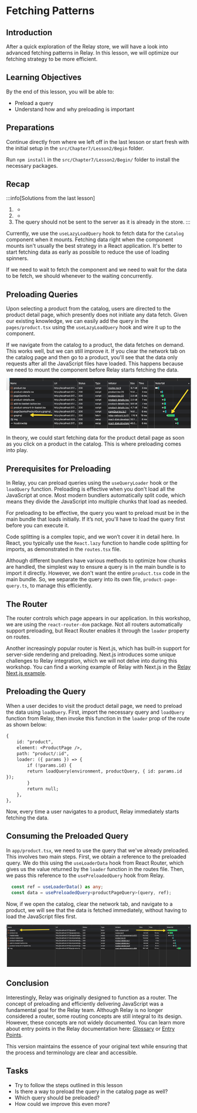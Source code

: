 # Fetching Patterns 

## Introduction
After a quick exploration of the Relay store, we will have a look into advanced fetching patterns in Relay. In this lesson, we will optimize our fetching strategy to be more efficient.

## Learning Objectives
By the end of this lesson, you will be able to:
- Preload a query
- Understand how and why preloading is important

## Preparations

Continue directly from where we left off in the last lesson or start fresh with the initial setup in the `src/Chapter7/Lesson2/Begin` folder.

Run `npm install` in the `src/Chapter7/Lesson2/Begin/` folder to install the necessary packages.

## Recap

:::info[Solutions from the last lesson]
1. -
1. -
1. The query should not be sent to the server as it is already in the store.
:::

Currently, we use the `useLazyLoadQuery` hook to fetch data for the `Catalog` component when it mounts. Fetching data right when the component mounts isn't usually the best strategy in a React application. It's better to start fetching data as early as possible to reduce the use of loading spinners.

If we need to wait to fetch the component and we need to wait for the data to be fetch, we should whenever to the waiting concurrently.

## Preloading Queries
Upon selecting a product from the catalog, users are directed to the product detail page, which presently does not initiate any data fetch. 
Given our existing knowledge, we can easily add the query in the `pages/product.tsx` using the `useLazyLoadQuery` hook and wire it up to the component.

If we navigate from the catalog to a product, the data fetches on demand. This works well, but we can still improve it. If you clear the network tab on the catalog page and then go to a product, you'll see that the data only requests after all the JavaScript files have loaded. This happens because we need to mount the component before Relay starts fetching the data.

![Waterfall](./assets/04-01.png)

In theory, we could start fetching data for the product detail page as soon as you click on a product in the catalog. This is where preloading comes into play.

## Prerequisites for Preloading
In Relay, you can preload queries using the `useQueryLoader` hook or the `loadQuery` function. Preloading is effective when you don't load all the JavaScript at once. Most modern bundlers automatically split code, which means they divide the JavaScript into multiple chunks that load as needed.

For preloading to be effective, the query you want to preload must be in the main bundle that loads initially. If it’s not, you'll have to load the query first before you can execute it.

Code splitting is a complex topic, and we won’t cover it in detail here. In React, you typically use the `React.lazy` function to handle code splitting for imports, as demonstrated in the `routes.tsx` file.

Although different bundlers have various methods to optimize how chunks are handled, the simplest way to ensure a query is in the main bundle is to import it directly. However, we don't want the entire `product.tsx` code in the main bundle. So, we separate the query into its own file, `product-page-query.ts`, to manage this efficiently.

## The Router
The router controls which page appears in our application. In this workshop, we are using the `react-router-dom` package. Not all routers automatically support preloading, but React Router enables it through the `loader` property on routes.

Another increasingly popular router is Next.js, which has built-in support for server-side rendering and preloading. Next.js introduces some unique challenges to Relay integration, which we will not delve into during this workshop. You can find a working example of Relay with Next.js in the [Relay Next.js example](https://github.com/sibelius/relay-workshop/tree/main/apps).

## Preloading the Query
When a user decides to visit the product detail page, we need to preload the data using `loadQuery`. First, import the necessary query and `loadQuery` function from Relay, then invoke this function in the `loader` prop of the route as shown below:

```tsx filename=src/routes.tsx
{
    id: "product",
    element: <ProductPage />,
    path: "product/:id",
    loader: ({ params }) => {
        if (!params.id) {
        return loadQuery(environment, productQuery, { id: params.id });
        }
        return null;
    },
},
```

Now, every time a user navigates to a product, Relay immediately starts fetching the data.

## Consuming the Preloaded Query
In `app/product.tsx`, we need to use the query that we've already preloaded. 
This involves two main steps. First, we obtain a reference to the preloaded query. We do this using the `useLoaderData` hook from React Router, which gives us the value returned by the `loader` function in the routes file. Then, we pass this reference to the `usePreloadedQuery` hook from Relay.

```ts
  const ref = useLoaderData() as any;
  const data = usePreloadedQuery<productPageQuery>(query, ref);
```

Now, if we open the catalog, clear the network tab, and navigate to a product, we will see that the data is fetched immediately, without having to load the JavaScript files first.

![Waterfall](assets/04-02.png)

## Conclusion
Interestingly, Relay was originally designed to function as a router. The concept of preloading and efficiently delivering JavaScript was a fundamental goal for the Relay team. Although Relay is no longer considered a router, some routing concepts are still integral to its design. However, these concepts are not widely documented. You can learn more about entry points in the Relay documentation here: [Glossary](https://relay.dev/docs/glossary/#entrypoint) or [Entry Points](https://relay.dev/docs/api-reference/use-entrypoint-loader/).

This version maintains the essence of your original text while ensuring that the process and terminology are clear and accessible.

## Tasks
- Try to follow the steps outlined in this lesson
- Is there a way to preload the query in the catalog page as well?
- Which query should be preloaded?
- How could we improve this even more?
